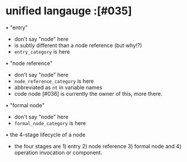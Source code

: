 # unified langauge  :[#035]

• "entry"
  * don't say "node" here
  * is subtly different than a node reference (but why!?)
  * `entry_category` is here

• "node reference"
  * don't say "node" here
  * `node_reference_category` is here
  * abbreviated as `nt` in variable names
  * code node [#036] is currently the owner of this, more there.

• "formal node"
  * don't say "node" here
  * `formal_node_category` is here

• the 4-stage lifecycle of a node
  * the four stages are 1) entry 2) node reference 3) formal node and
    4) operation invocation or component.
